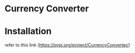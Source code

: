 # Currency Converter

# Installation

refer to this link (https://pypi.org/project/CurrencyConverter/)
